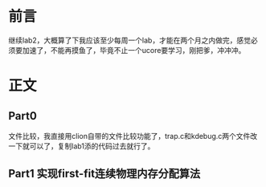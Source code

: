 # 前言

继续lab2，大概算了下我应该至少每周一个lab，才能在两个月之内做完，感觉必须要加速了，不能再摸鱼了，毕竟不止一个ucore要学习，刚把爹，冲冲冲。

# 正文

## Part0

文件比较，我直接用clion自带的文件比较功能了，trap.c和kdebug.c两个文件改一下就可以了，复制lab1添的代码过去就行了。

## Part1 实现first-fit连续物理内存分配算法

